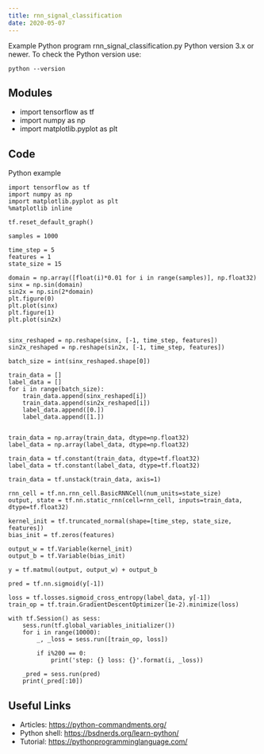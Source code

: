 ```yaml
---
title: rnn_signal_classification
date: 2020-05-07
---
```

Example Python program rnn_signal_classification.py
Python version 3.x or newer.
To check the Python version use:

    python --version

## Modules

* import tensorflow as tf
* import numpy as np
* import matplotlib.pyplot as plt

## Code

Python example

    import tensorflow as tf
    import numpy as np
    import matplotlib.pyplot as plt
    %matplotlib inline
    
    tf.reset_default_graph()
    
    samples = 1000
    
    time_step = 5
    features = 1
    state_size = 15
    
    domain = np.array([float(i)*0.01 for i in range(samples)], np.float32)
    sinx = np.sin(domain)
    sin2x = np.sin(2*domain)
    plt.figure(0)
    plt.plot(sinx)
    plt.figure(1)
    plt.plot(sin2x)
    
    
    sinx_reshaped = np.reshape(sinx, [-1, time_step, features])
    sin2x_reshaped = np.reshape(sin2x, [-1, time_step, features])
    
    batch_size = int(sinx_reshaped.shape[0])
    
    train_data = []
    label_data = []
    for i in range(batch_size):
        train_data.append(sinx_reshaped[i])
        train_data.append(sin2x_reshaped[i])
        label_data.append([0.])
        label_data.append([1.])
    
    
    train_data = np.array(train_data, dtype=np.float32)
    label_data = np.array(label_data, dtype=np.float32)
    
    train_data = tf.constant(train_data, dtype=tf.float32)
    label_data = tf.constant(label_data, dtype=tf.float32)
    
    train_data = tf.unstack(train_data, axis=1)
    
    rnn_cell = tf.nn.rnn_cell.BasicRNNCell(num_units=state_size)
    output, state = tf.nn.static_rnn(cell=rnn_cell, inputs=train_data, dtype=tf.float32)
    
    kernel_init = tf.truncated_normal(shape=[time_step, state_size, features])
    bias_init = tf.zeros(features)
    
    output_w = tf.Variable(kernel_init)
    output_b = tf.Variable(bias_init)
    
    y = tf.matmul(output, output_w) + output_b
    
    pred = tf.nn.sigmoid(y[-1])
    
    loss = tf.losses.sigmoid_cross_entropy(label_data, y[-1])
    train_op = tf.train.GradientDescentOptimizer(1e-2).minimize(loss)
    
    with tf.Session() as sess:
        sess.run(tf.global_variables_initializer())
        for i in range(10000):
            _, _loss = sess.run([train_op, loss])
            
            if i%200 == 0:
                print('step: {} loss: {}'.format(i, _loss))
                
        _pred = sess.run(pred)
        print(_pred[:10])

## Useful Links

- Articles: https://python-commandments.org/
- Python shell: https://bsdnerds.org/learn-python/
- Tutorial: https://pythonprogramminglanguage.com/

